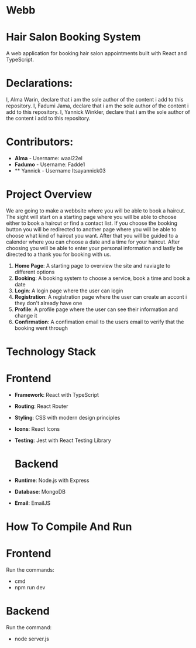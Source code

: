# Webb
# Hair Salon Booking System
A web application for booking hair salon appointments built with React and TypeScript.

# Declarations:
I, Alma Warin, declare that i am the sole author of the content i add to this repository. 
I, Fadumi Jama, declare that i am the sole author of the content i add to this repository. 
I, Yannick Winkler, declare that i am the sole author of the content i add to this repository. 
# Contributors:
- **Alma** - Username: waal22el
-  **Fadumo** - Username: Fadde1
-  ** Yannick - Username Itsayannick03

# Project Overview
We are going to make a webbsite where you will be able to book a haircut. The sight will start on a starting page where you will be able to choose either to book a haircut or find a contact list. If you choose the booking button you will be redirected to another page where you will be able to choose what kind of haircut you want. After that you will be guided to a calender where you can choose a date and a time for your haircut. After choosing you will be able to enter your personal information and lastly be directed to a thank you for booking with us. 

1. **Home Page**: A starting page to overview the site and naviagte to different options
2. **Booking**: A booking system to choose a service, book a time and book a date
3. **Login**: A login page where the user can login
4. **Registration**: A registration page where the user can create an accont i they don't already have one
5. **Profile**: A profile page where the user can see their information and change it
6. **Confirmation**: A confimation email to the users email to verify that the booking went through

# Technology Stack
  # Frontend
- **Framework**: React with TypeScript
- **Routing**: React Router
- **Styling**: CSS with modern design principles
- **Icons**: React Icons
- **Testing**: Jest with React Testing Library

  #  Backend
- **Runtime**: Node.js with Express
- **Database**: MongoDB
- **Email**: EmailJS

#  How To Compile And Run
  # Frontend
  Run the commands:
  - cmd
  - npm run dev

  # Backend
  Run the command:  
  - node server.js

